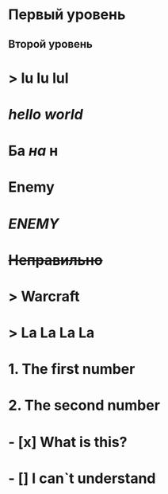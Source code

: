 # Первый уровень
## Второй уровень
# > lu lu lul 
# *hello world*
# Ба *на* н 
# **Enemy**
# ***ENEMY***
# ~~Неправильно~~
# > Warcraft 
# > La La La La
# 1. The first number
# 2. The second number
# - [x] What is this?
# - [] I can`t understand
